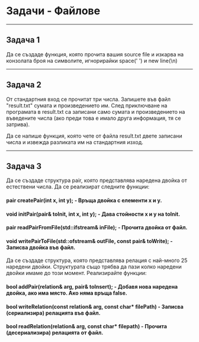 # Задачи - Файлове
---
## Задача 1
Да се създаде функция, която прочита вашия source file и изкарва на конзолата броя на символите, игнорирайки space(' ') и new line(\n)

---
## Задача 2
От стандартния вход се прочитат три числа. Запишете във файл "result.txt" сумата и произведението им. След приключване на програмата в result.txt са записани само сумата и произведението на въведените числа (ако преди това е имало друга информация, тя се затрива).

Да се напише функция, която чете от файла result.txt двете записани числа и извежда разликата им на стандартния изход.

---
## Задача 3
Да се създаде структура pair, която представлява наредена двойка от естествени числа. Да се реализират следните функции:

#### pair createPair(int x, int y); - Връща двойка с елементи x и y.
#### void initPair(pair& toInit, int x, int y); - Дава стойности x и y на toInit.
#### pair readPairFromFile(std::ifstream& inFile); - Прочита двойка от файл.
#### void writePairToFile(std::ofstream& outFile, const pair& toWrite); - Записва двойка във файл.
Да се създаде структура, която представлява релация с най-много 25 наредени двойки. Структурата също трябва да пази колко наредени двойки имаме до този момент. Реализирайте функции:

#### bool addPair(relation& arg, pair& toInsert); - Добавя нова наредена двойка, ако има място. Ако няма връща false.
#### bool writeRelation(const relation& arg, const char* filePath) - Записва (сериализира) релацията във файл.
#### bool readRelation(relation& arg, const char* filepath) - Прочита (десериализира) релацията от файл.
